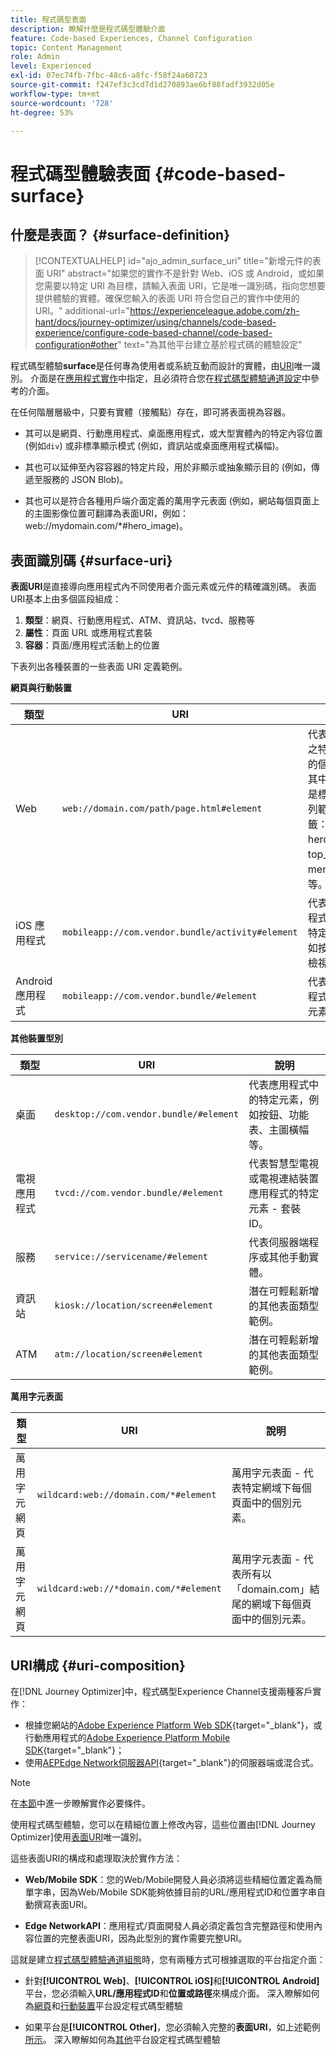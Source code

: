 ```yaml
---
title: 程式碼型表面
description: 瞭解什麼是程式碼型體驗介面
feature: Code-based Experiences, Channel Configuration
topic: Content Management
role: Admin
level: Experienced
exl-id: 07ec74fb-7fbc-48c6-a8fc-f58f24a60723
source-git-commit: f247ef3c3cd7d1d270893ae6bf88fadf3932d05e
workflow-type: tm+mt
source-wordcount: '728'
ht-degree: 53%

---
```


# 程式碼型體驗表面 {#code-based-surface}

## 什麼是表面？ {#surface-definition}

>[!CONTEXTUALHELP]
>id="ajo_admin_surface_uri"
>title="新增元件的表面 URI"
>abstract="如果您的實作不是針對 Web、iOS 或 Android，或如果您需要以特定 URI 為目標，請輸入表面 URI，它是唯一識別碼，指向您想要提供體驗的實體。確保您輸入的表面 URI 符合您自己的實作中使用的 URI。"
>additional-url="https://experienceleague.adobe.com/zh-hant/docs/journey-optimizer/using/channels/code-based-experience/configure-code-based-channel/code-based-configuration#other" text="為其他平台建立基於程式碼的體驗設定"

程式碼型體驗&#x200B;**surface**&#x200B;是任何專為使用者或系統互動而設計的實體，由[URI](#surface-uri)唯一識別。 介面是在[應用程式實作](code-based-prerequisites.md#implementation-prerequisites)中指定，且必須符合您在[程式碼型體驗通道設定](code-based-configuration.md)中參考的介面。

在任何階層層級中，只要有實體（接觸點）存在，即可將表面視為容器。

* 其可以是網頁、行動應用程式、桌面應用程式，或大型實體內的特定內容位置 (例如`div`) 或非標準顯示模式 (例如，資訊站或桌面應用程式橫幅)。<!--In retail, a kiosk is a digital display or small structure that businesses often place in high-traffic areas to engage customers.-->

* 其也可以延伸至內容容器的特定片段，用於非顯示或抽象顯示目的 (例如，傳遞至服務的 JSON Blob)。

* 其也可以是符合各種用戶端介面定義的萬用字元表面 (例如，網站每個頁面上的主圖影像位置可翻譯為表面URI，例如：web://mydomain.com/*#hero_image)。

## 表面識別碼 {#surface-uri}

**表面URI**&#x200B;是直接導向應用程式內不同使用者介面元素或元件的精確識別碼。 表面URI基本上由多個區段組成：

1. **類型**：網頁、行動應用程式、ATM、資訊站、tvcd、服務等
1. **屬性**：頁面 URL 或應用程式套裝
1. **容器**：頁面/應用程式活動上的位置

下表列出各種裝置的一些表面 URI 定義範例。

**網頁與行動裝置**

| 類型 | URI | 說明 |
| --------- | ----------- | ------- | 
| Web | `web://domain.com/path/page.html#element` | 代表特定網域之特定頁面中的個別元素，其中元素可以是標籤，如下列範例中的標籤：hero_banner、top_nav、menu、footer 等。 |
| iOS 應用程式 | `mobileapp://com.vendor.bundle/activity#element` | 代表原生應用程式活動中的特定元素，例如按鈕或其他檢視元素。 |
| Android 應用程式 | `mobileapp://com.vendor.bundle/#element` | 代表原生應用程式中的特定元素。 |

**其他裝置型別**

| 類型 | URI | 說明 |
| --------- | ----------- | ------- | 
| 桌面 | `desktop://com.vendor.bundle/#element` | 代表應用程式中的特定元素，例如按鈕、功能表、主圖橫幅等。 |
| 電視應用程式 | `tvcd://com.vendor.bundle/#element` | 代表智慧型電視或電視連結裝置應用程式的特定元素 - 套裝 ID。 |
| 服務 | `service://servicename/#element` | 代表伺服器端程序或其他手動實體。 |
| 資訊站 | `kiosk://location/screen#element` | 潛在可輕鬆新增的其他表面類型範例。 |
| ATM | `atm://location/screen#element` | 潛在可輕鬆新增的其他表面類型範例。 |

**萬用字元表面**

| 類型 | URI | 說明 |
| --------- | ----------- | ------- | 
| 萬用字元網頁 | `wildcard:web://domain.com/*#element` | 萬用字元表面 - 代表特定網域下每個頁面中的個別元素。 |
| 萬用字元網頁 | `wildcard:web://*domain.com/*#element` | 萬用字元表面 - 代表所有以「domain.com」結尾的網域下每個頁面中的個別元素。 |

## URI構成 {#uri-composition}

在[!DNL Journey Optimizer]中，程式碼型Experience Channel支援兩種客戶實作：

* 根據您網站的[Adobe Experience Platform Web SDK](https://experienceleague.adobe.com/docs/platform-learn/implement-web-sdk/overview.html?lang=zh-Hant){target="_blank"}，或行動應用程式的[Adobe Experience Platform Mobile SDK](https://developer.adobe.com/client-sdks/documentation/){target="_blank"}；
* 使用[AEPEdge Network伺服器API](https://experienceleague.adobe.com/docs/experience-platform/edge-network-server-api/data-collection/interactive-data-collection.html?lang=zh-Hant){target="_blank"}的伺服器端或混合式。

>[!NOTE]
>
>在[本節](code-based-prerequisites.md#implementation-prerequisites)中進一步瞭解實作必要條件。

使用程式碼型體驗，您可以在精細位置<!--(such as a specific location on a page, or inside a mobile native app)-->上修改內容，這些位置由[!DNL Journey Optimizer]使用[表面URI](#surface-uri)唯一識別。

這些表面URI的構成和處理取決於實作方法：

* **Web/Mobile SDK**：您的Web/Mobile開發人員必須將這些精細位置定義為簡單字串，因為Web/Mobile SDK能夠依據目前的URL/應用程式ID和位置字串自動撰寫表面URI。

* **Edge NetworkAPI**：應用程式/頁面開發人員必須定義包含完整路徑和使用內容位置的完整表面URI，因為此型別的實作需要完整URI。

這就是建立[程式碼型體驗通道組態](code-based-configuration.md)時，您有兩種方式可根據選取的平台指定介面：

* 針對&#x200B;**[!UICONTROL Web]**、**[!UICONTROL iOS]**&#x200B;和&#x200B;**[!UICONTROL Android]**&#x200B;平台，您必須輸入&#x200B;**URL/應用程式ID**&#x200B;和&#x200B;**位置或路徑**&#x200B;來構成介面。 深入瞭解如何為[網頁](code-based-configuration.md#web)和[行動裝置](code-based-configuration.md#mobile)平台設定程式碼型體驗

* 如果平台是&#x200B;**[!UICONTROL Other]**，您必須輸入完整的&#x200B;**表面URI**，如上述範例[所示](#surface-uri)。 深入瞭解如何為[其他](code-based-configuration.md#other)平台設定程式碼型體驗
